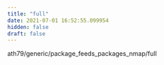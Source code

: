 ```yaml
---
title: "full"
date: 2021-07-01 16:52:55.099954
hidden: false
draft: false
---
```


ath79/generic/package_feeds_packages_nmap/full

